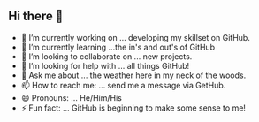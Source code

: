 ## Hi there 👋

<!--
**egnosis/egnosis** is a ✨ _special_ ✨ repository because its `README.md` (this file) appears on your GitHub profile.
Here are some ideas to get you started:

-->
- 🔭 I’m currently working on ... developing my skillset on GitHub.
- 🌱 I’m currently learning ...the in's and out's of GitHub
- 👯 I’m looking to collaborate on ... new projects.
- 🤔 I’m looking for help with ... all things GitHub!
- 💬 Ask me about ... the weather here in my neck of the woods.
- 📫 How to reach me: ... send me a message via GetHub.
- 😄 Pronouns: ... He/Him/His
- ⚡ Fun fact: ... GitHub is beginning to make some sense to me!

